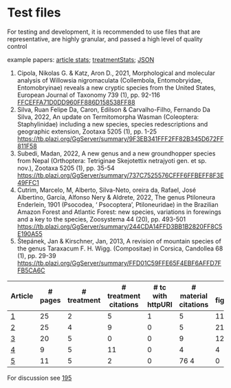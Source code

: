 # Test files
For testing and development, it is recommended to use files that are representative, are highly granular, and passed a high level of quality control

example papers: 
[article stats](https://tb.plazi.org/GgServer/dioStats/stats?outputFields=doc.articleUuid+doc.doi+bib.year+bib.source+cont.treatCount&groupingFields=doc.doi+bib.year+bib.source+cont.treatCount&FP-doc.articleUuid=9F3EB341FFF2FF82B345D672FF811F58%20737C7525576CFFF6FFBEFF8F3E49FFC1%20244CDA14FFD3BB1B2820FF8C5E190A55%20FFD01C59FFE65F4EBF6AFFD7FFB5CA6C&format=HTML); [treatmentStats](https://tb.plazi.org/GgServer/srsStats/stats?outputFields=doc.uuid+doc.doi+doc.gbifTaxonId+doc.articleUuid+doc.articleGbifId+bib.source+tax.name+tax.status+cit.treatCitCount+matCit.id+matCit.gbifOccurrenceId+matCit.gbifSpecimenId+matCit.verbatimMatCit+matCit.collectionCode+matCit.specimenCode+matCit.accessionNumber&groupingFields=doc.gbifTaxonId+doc.articleUuid+doc.articleGbifId+bib.source+tax.name+tax.status+matCit.id+matCit.gbifOccurrenceId+matCit.gbifSpecimenId+matCit.verbatimMatCit+matCit.collectionCode+matCit.specimenCode+matCit.accessionNumber&FP-doc.articleUuid=9F3EB341FFF2FF82B345D672FF811F58%20737C7525576CFFF6FFBEFF8F3E49FFC1%20244CDA14FFD3BB1B2820FF8C5E190A55%20FFD01C59FFE65F4EBF6AFFD7FFB5CA6C&format=HTML); [JSON](https://tb.plazi.org/GgServer/srsStats/stats?outputFields=doc.uuid+doc.doi+doc.gbifTaxonId+doc.articleUuid+doc.articleGbifId+bib.source+tax.name+tax.status+cit.treatCitCount+matCit.id+matCit.gbifOccurrenceId+matCit.gbifSpecimenId+matCit.verbatimMatCit+matCit.collectionCode+matCit.specimenCode+matCit.accessionNumber&groupingFields=doc.gbifTaxonId+doc.articleUuid+doc.articleGbifId+bib.source+tax.name+tax.status+matCit.id+matCit.gbifOccurrenceId+matCit.gbifSpecimenId+matCit.verbatimMatCit+matCit.collectionCode+matCit.specimenCode+matCit.accessionNumber&FP-doc.articleUuid=9F3EB341FFF2FF82B345D672FF811F58%20737C7525576CFFF6FFBEFF8F3E49FFC1%20244CDA14FFD3BB1B2820FF8C5E190A55%20FFD01C59FFE65F4EBF6AFFD7FFB5CA6C&format=JSON)

1.  Cipola, Nikolas G. & Katz, Aron D., 2021, Morphological and molecular analysis of Willowsia nigromaculata (Collembola, Entomobryidae, Entomobryinae) reveals a new cryptic species from the United States, European Journal of Taxonomy 739 (1), pp. 92-116 [FFCEFFA71D0DD960FF886D158538FF88](https://tb.plazi.org/GgServer/summary/FFCEFFA71D0DD960FF886D158538FF88)
2.  Silva, Ruan Felipe Da, Caron, Edilson & Carvalho-Filho, Fernando Da Silva, 2022, An update on Termitomorpha Wasman (Coleoptera: Staphylinidae) including a new species, species redescriptions and geographic extension, Zootaxa 5205 (1), pp. 1-25 
https://tb.plazi.org/GgServer/summary/9F3EB341FFF2FF82B345D672FF811F58
3. Subedi, Madan, 2022, A new genus and a new groundhopper species from Nepal (Orthoptera: Tetriginae Skejotettix netrajyoti gen. et sp. nov.), Zootaxa 5205 (1), pp. 35-54 
https://tb.plazi.org/GgServer/summary/737C7525576CFFF6FFBEFF8F3E49FFC1
4. Cutrim, Marcelo, M, Alberto, Silva-Neto, oreira da, Rafael, José Albertino, García, Alfonso Nery & Aldrete, 2022, The genus Ptiloneura Enderlein, 1901 (Psocodea, ‘ Psocoptera’, Ptiloneuridae) in the Brazilian Amazon Forest and Atlantic Forest: new species, variations in forewings and a key to the species, Zoosystema 44 (20), pp. 493-501 
https://tb.plazi.org/GgServer/summary/244CDA14FFD3BB1B2820FF8C5E190A55
5. Štepánek, Jan & Kirschner, Jan, 2013, A revision of mountain species of the genus Taraxacum F. H. Wigg. (Compositae) in Corsica, Candollea 68 (1), pp. 29-39 
https://tb.plazi.org/GgServer/summary/FFD01C59FFE65F4EBF6AFFD7FFB5CA6C

| Article | # pages | # treatment | # treatment citations | # tc with httpURI | # material citations | # figures | # tables | # bibliographic citations | # new spec. | kingdom | 
| --- |--- |--- |--- |--- |--- |--- |--- |--- |--- | --- |
| [1](https://tb.plazi.org/GgServer/dioStats/stats?outputFields=doc.articleUuid+bib.source+cont.pageCount+cont.treatCount+cont.treatCitCount+cont.treatCitCountHttpUri+cont.matCitCount+cont.figCount+cont.tabCount+cont.bibRefCount+treat.status&groupingFields=doc.articleUuid+bib.source+cont.pageCount+cont.treatCount+cont.treatCitCount+cont.treatCitCountHttpUri+cont.matCitCount+cont.figCount+cont.tabCount+cont.bibRefCount+treat.status&FP-doc.articleUuid=FFCEFFA71D0DD960FF886D158538FF88&FP-bib.source=%22European%20Journal%20of%20Taxonomy%22&FP-cont.treatCount=2&FP-cont.treatCitCount=1-&FP-cont.matCitCount=2-&FP-treat.status=%22sp.%20nov.%22&format=HTML) | 25 | 2 | 5 | 1 | 5 | 11 | 4 | 58 | 1 | |
| [2](https://tb.plazi.org/GgServer/dioStats/stats?outputFields=doc.articleUuid+bib.source+cont.pageCount+cont.treatCount+cont.treatCitCount+cont.treatCitCountHttpUri+cont.matCitCount+cont.figCount+cont.tabCount+cont.bibRefCount+treat.status&groupingFields=doc.articleUuid+bib.source+cont.pageCount+cont.treatCount+cont.treatCitCount+cont.treatCitCountHttpUri+cont.matCitCount+cont.figCount+cont.tabCount+cont.bibRefCount&FP-doc.articleUuid=9F3EB341FFF2FF82B345D672FF811F58&FP-bib.source=%20&FP-cont.treatCount=%20&FP-cont.treatCitCount=%20&FP-cont.matCitCount=%20&FP-treat.status=%20&format=HTML) | 25 | 4 | 9 | 0 | 5 | 21 | 0 | 18 | 1 | | 
| [3](https://tb.plazi.org/GgServer/dioStats/stats?outputFields=doc.articleUuid+bib.source+cont.pageCount+cont.treatCount+cont.treatCitCount+cont.treatCitCountHttpUri+cont.matCitCount+cont.figCount+cont.tabCount+cont.bibRefCount+treat.status&groupingFields=doc.articleUuid+bib.source+cont.pageCount+cont.treatCount+cont.treatCitCount+cont.treatCitCountHttpUri+cont.matCitCount+cont.figCount+cont.tabCount+cont.bibRefCount&FP-doc.articleUuid=737C7525576CFFF6FFBEFF8F3E49FFC1&FP-bib.source=%20&FP-cont.treatCount=%20&FP-cont.treatCitCount=%20&FP-cont.matCitCount=%20&FP-treat.status=%20&format=HTML) | 20 | 5 | 0 | 0 | 9 | 12 | 3 | 38| 1 | |
| [4](https://tb.plazi.org/GgServer/dioStats/stats?outputFields=doc.articleUuid+bib.source+cont.pageCount+cont.treatCount+cont.treatCitCount+cont.treatCitCountHttpUri+cont.matCitCount+cont.figCount+cont.tabCount+cont.bibRefCount+treat.status&groupingFields=doc.articleUuid+bib.source+cont.pageCount+cont.treatCount+cont.treatCitCount+cont.treatCitCountHttpUri+cont.matCitCount+cont.figCount+cont.tabCount+cont.bibRefCount&FP-doc.articleUuid=244CDA14FFD3BB1B2820FF8C5E190A55&FP-bib.source=%20&FP-cont.treatCount=%20&FP-cont.treatCitCount=%20&FP-cont.matCitCount=%20&FP-treat.status=%20&format=HTML) | 9 | 5 | 11 | 0 | 4 | 4 | 0 | 22 | 1 | |
| [5](https://tb.plazi.org/GgServer/dioStats/stats?outputFields=doc.articleUuid+bib.source+cont.pageCount+cont.treatCount+cont.treatCitCount+cont.treatCitCountHttpUri+cont.matCitCount+cont.figCount+cont.tabCount+cont.bibRefCount+treat.status&groupingFields=doc.articleUuid+bib.source+cont.pageCount+cont.treatCount+cont.treatCitCount+cont.treatCitCountHttpUri+cont.matCitCount+cont.figCount+cont.tabCount+cont.bibRefCount&FP-doc.articleUuid=FFD01C59FFE65F4EBF6AFFD7FFB5CA6C&FP-bib.source=%20&FP-cont.treatCount=%20&FP-cont.treatCitCount=%20&FP-cont.matCitCount=%20&FP-treat.status=%20&format=HTML) | 11 | 5 | 2 | 0 | 76 4 | 0 | 15 | 1 | Plantae |


For discussion see [195](https://github.com/plazi/arcadia-project/issues/195)
